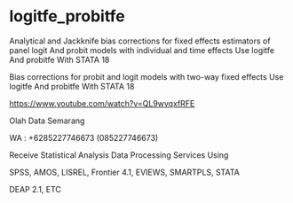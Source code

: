 # logitfe_probitfe
Analytical and Jackknife bias corrections for fixed effects estimators of panel logit And probit models with individual and time effects Use logitfe And probitfe With STATA 18

Bias corrections for probit and logit models with two-way fixed effects Use logitfe And probitfe With STATA 18

https://www.youtube.com/watch?v=QL9wvqxfRFE

Olah Data Semarang

WA : +6285227746673 (085227746673)

Receive Statistical Analysis Data Processing Services Using

SPSS, AMOS, LISREL, Frontier 4.1, EVIEWS, SMARTPLS, STATA

DEAP 2.1, ETC
